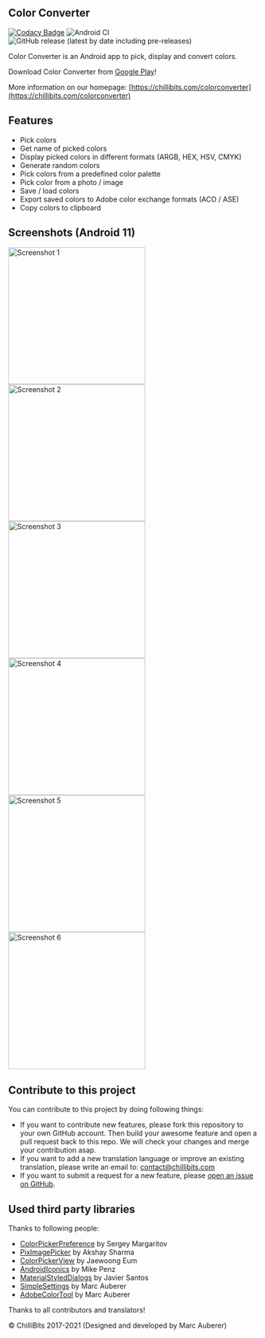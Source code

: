 ## Color Converter
[![Codacy Badge](https://api.codacy.com/project/badge/Grade/cb98dbe7ca6d46af8b385dadd618c446)](https://app.codacy.com/gh/ChilliBits/color-converter?utm_source=github.com&utm_medium=referral&utm_content=ChilliBits/color-converter&utm_campaign=Badge_Grade_Dashboard)
![Android CI](https://github.com/chillibits/color-converter/workflows/Android%20CI/badge.svg)
![GitHub release (latest by date including pre-releases)](https://img.shields.io/github/v/release/chillibits/color-converter?include_prereleases)

Color Converter is an Android app to pick, display and convert colors.

Download Color Converter from [Google Play](https://play.google.com/store/apps/details?id=com.mrgames13.jimdo.colorconverter)!

More information on our homepage: [https://chillibits.com/colorconverter](https://chillibits.com/colorconverter)

## Features
-   Pick colors
-   Get name of picked colors
-   Display picked colors in different formats (ARGB, HEX, HSV, CMYK)
-   Generate random colors
-   Pick colors from a predefined color palette
-   Pick color from a photo / image
-   Save / load colors
-   Export saved colors to Adobe color exchange formats (ACO / ASE)
-   Copy colors to clipboard

## Screenshots (Android 11)
<img src="media/1.png" width="275" title="Screenshot 1"> <img src="media/2.png" width="275" title="Screenshot 2"> <img src="media/3.png" width="275" title="Screenshot 3">
<img src="media/4.png" width="275" title="Screenshot 4"> <img src="media/5.png" width="275" title="Screenshot 5"> <img src="media/6.png" width="275" title="Screenshot 6">

## Contribute to this project
You can contribute to this project by doing following things:
-   If you want to contribute new features, please fork this repository to your own GitHub account. Then build your awesome feature and open a pull request back to this repo. We will check your changes and merge your contribution asap.
-   If you want to add a new translation language or improve an existing translation, please write an email to: [contact@chillibits.com](mailto:contact@chillibits.com&subject=Add%20translation)
-   If you want to submit a request for a new feature, please [open an issue on GitHub](https://github.com/ChilliBits/color-converter/issues/new).

## Used third party libraries
Thanks to following people:
-   [ColorPickerPreference](https://github.com/attenzione/android-ColorPickerPreference) by Sergey Margaritov
-   [PixImagePicker](https://github.com/akshay2211/PixImagePicker) by Akshay Sharma
-   [ColorPickerView](https://github.com/skydoves/ColorPickerView) by Jaewoong Eum
-   [AndroidIconics](https://github.com/mikepenz/Android-Iconics) by Mike Penz
-   [MaterialStyledDialogs](https://github.com/javiersantos/MaterialStyledDialogs) by Javier Santos
-   [SimpleSettings](https://github.com/marcauberer/simple-settings) by Marc Auberer
-   [AdobeColorTool](https://github.com/marcauberer/adobe-color-tool) by Marc Auberer

Thanks to all contributors and translators!

© ChilliBits 2017-2021 (Designed and developed by Marc Auberer)
